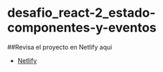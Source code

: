 # desafio_react-2_estado-componentes-y-eventos

##Revisa el proyecto en Netlify aqui

- [Netlify](https://react-estado-componentes-y-eventos.netlify.app)
